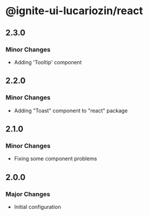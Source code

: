 # @ignite-ui-lucariozin/react

## 2.3.0

### Minor Changes

- Adding 'Tooltip' component

## 2.2.0

### Minor Changes

- Adding "Toast" component to "react" package

## 2.1.0

### Minor Changes

- Fixing some component problems

## 2.0.0

### Major Changes

- Initial configuration
